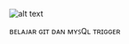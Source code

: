 ![alt text]([file:///C:/Users/Rivet/Documents/Image/Peni%20Parker.jpg](https://github.com/IDUKA-PT-PundiMasBerjaya/Perpustakaan/blob/main/gambar/Peni%20Parker.jpg)https://github.com/IDUKA-PT-PundiMasBerjaya/Perpustakaan/blob/main/gambar/Peni%20Parker.jpg)

ʙᴇʟᴀᴊᴀʀ ɢɪᴛ ᴅᴀɴ ᴍʏꜱQʟ ᴛʀɪɢɢᴇʀ
